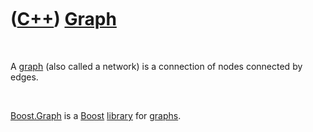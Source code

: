 
 

 

 

 

 

([C++](Cpp.md)) [Graph](CppGraph.md)
======================================

 

A [graph](CppGraph.md) (also called a network) is a connection of nodes
connected by edges.

 

[Boost.Graph](CppBoostGraph.md) is a [Boost](CppBoost.md)
[library](CppLibrary.md) for [graphs](CppGraph.md).

 

 

 

 

 

 

